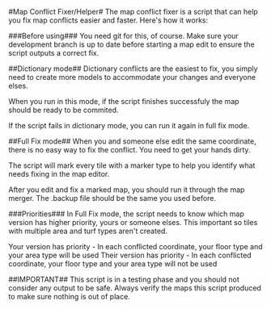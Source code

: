 #Map Conflict Fixer/Helper#
The map conflict fixer is a script that can help you fix map conflicts easier and faster. Here's how it works:

###Before using###
You need git for this, of course.
Make sure your development branch is up to date before starting a map edit to ensure the script outputs a correct fix.

##Dictionary mode##
Dictionary conflicts are the easiest to fix, you simply need to create more models to accommodate your changes and everyone elses.

When you run in this mode, if the script finishes successfuly the map should be ready to be commited.

If the script fails in dictionary mode, you can run it again in full fix mode.

##Full Fix mode##
When you and someone else edit the same coordinate, there is no easy way to fix the conflict. You need to get your hands dirty.

The script will mark every tile with a marker type to help you identify what needs fixing in the map editor.

After you edit and fix a marked map, you should run it through the map merger. The .backup file should be the same you used before.

###Priorities###
In Full Fix mode, the script needs to know which map version has higher priority, yours or someone elses. This important so tiles with multiple area and turf types aren't created.

Your version has priority - In each conflicted coordinate, your floor type and your area type will be used
Their version has priority - In each conflicted coordinate, your floor type and your area type will not be used

##IMPORTANT##
This script is in a testing phase and you should not consider any output to be safe. Always verify the maps this script produced to make sure nothing is out of place.
